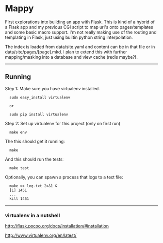 # Mappy

First explorations into building an app with Flask. This is kind of a
hybrid of a Flask app and my previous CGI script to map url's onto
pages/templates and some basic macro support. I'm not really making use
of the routing and templating in Flask, just using builtin python string
interpolation.

The index is loaded from data/site.yaml and content can be in that file
or in data/site/pages/[page].mkd. I plan to extend this with further
mapping/masking into a database and view cache (redis maybe?).

--------
## Running

Step 1: Make sure you have virtualenv installed.

      sudo easy_install virtualenv
      
      or
      
      sudo pip install virtualenv

Step 2: Set up virtualenv for this project (only on first run)

      make env

The this should get it running:

      make

And this should run the tests:

      make test

Optionally, you can spawn a process that logs to a text file:

      make >> log.txt 2>&1 &
      [1] 1451
      ...
      kill 1451

--------

### virtualenv in a nutshell

http://flask.pocoo.org/docs/installation/#installation

http://www.virtualenv.org/en/latest/